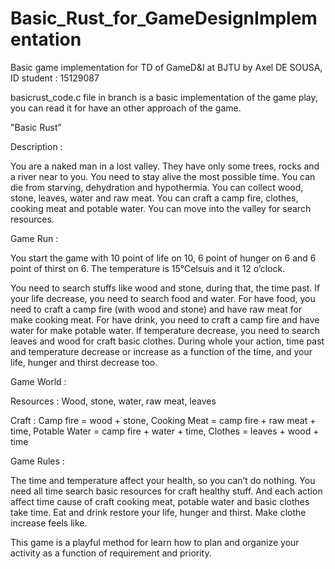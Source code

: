 # Basic_Rust_for_GameDesignImplementation
Basic game implementation for TD of GameD&amp;I at BJTU
by Axel DE SOUSA, ID student : 15129087

basicrust_code.c file in branch is a basic implementation of the game play,
you can read it for have an other approach of the game. 

"Basic Rust”

Description :

You are a naked man in a lost valley. They have only some trees, rocks and a
river near to you.
You need to stay alive the most possible time. You can die from starving,
dehydration and hypothermia.
You can collect wood, stone, leaves, water and raw meat.
You can craft a camp fire, clothes, cooking meat and potable water.
You can move into the valley for search resources.

Game Run :

You start the game with 10 point of life on 10, 6 point of hunger on 6 and 6 point
of thirst on 6.
The temperature is 15°Celsuis and it 12 o’clock.

You need to search stuffs like wood and stone, during that, the time past.
If your life decrease, you need to search food and water. For have food, you
need to craft a camp fire (with wood and stone) and have raw meat for make cooking
meat. For have drink, you need to craft a camp fire and have water for make
potable water.
If temperature decrease, you need to search leaves and wood for craft basic clothes.
During whole your action, time past and temperature decrease or increase as a
function of the time, and your life, hunger and thirst decrease too.

Game World :

Resources :
Wood, stone, water, raw meat, leaves

Craft :
Camp fire = wood + stone,
Cooking Meat = camp fire + raw meat + time,
Potable Water = camp fire + water + time,
Clothes = leaves + wood + time

Game Rules :

The time and temperature affect your health, so you can’t do nothing. You
need all time search basic resources for craft healthy stuff. And each action
affect time cause of craft cooking meat, potable water and basic clothes take
time. Eat and drink restore your life, hunger and thirst. Make clothe increase
feels like.

This game is a playful method for learn how to plan and organize your activity as
a function of requirement and priority.
